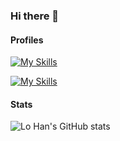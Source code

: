 ### Hi there 👋

#### Profiles

[![My Skills](https://img.shields.io/badge/Medium-12100E?style=for-the-badge&logo=medium&logoColor=white)](https://medium.com/@lo_han)

[![My Skills](https://skillicons.dev/icons?i=linkedin)](https://www.linkedin.com/in/lo-han/)


#### Stats

![Lo Han's GitHub stats](https://github-readme-stats.vercel.app/api?username=lo-han&show_icons=true&theme=dark)
